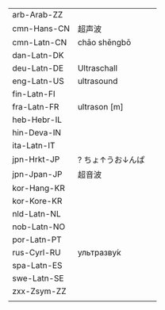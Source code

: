 | | | |
|-|-|-|
| arb-Arab-ZZ |  |  |
| cmn-Hans-CN | 超声波 |  |
| cmn-Latn-CN | chāo shēngbō |  |
| dan-Latn-DK |  |  |
| deu-Latn-DE | Ultraschall |  |
| eng-Latn-US | ultrasound |  |
| fin-Latn-FI |  |  |
| fra-Latn-FR | ultrason [m] |  |
| heb-Hebr-IL |  |  |
| hin-Deva-IN |  |  |
| ita-Latn-IT |  |  |
| jpn-Hrkt-JP | ? ちょ↑うお↓んぱ |  |
| jpn-Jpan-JP | 超音波 |  |
| kor-Hang-KR |  |  |
| kor-Kore-KR |  |  |
| nld-Latn-NL |  |  |
| nob-Latn-NO |  |  |
| por-Latn-PT |  |  |
| rus-Cyrl-RU | ультразву́к |  |
| spa-Latn-ES |  |  |
| swe-Latn-SE |  |  |
| zxx-Zsym-ZZ |  |  |
|  |  |  |
